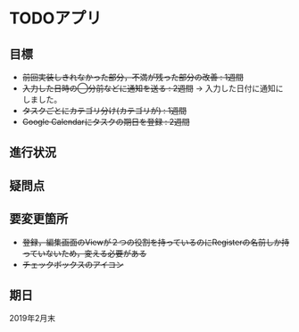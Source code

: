 # TODOアプリ

## 目標
- ~~前回実装しきれなかった部分，不満が残った部分の改善 : 1週間~~
- ~~入力した日時の◯分前などに通知を送る : 2週間~~ -> 入力した日付に通知にしました。
- ~~タスクごとにカテゴリ分け(カテゴリが) : 1週間~~
- ~~Google Calendarにタスクの期日を登録 : 2週間~~

## 進行状況

## 疑問点

## 要変更箇所
- ~~登録，編集画面のViewが２つの役割を持っているのにRegisterの名前しか持っていないため，変える必要がある~~
- ~~チェックボックスのアイコン~~

## 期日
2019年2月末
